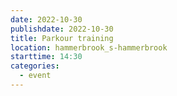 ```yaml
---
date: 2022-10-30
publishdate: 2022-10-30
title: Parkour training
location: hammerbrook_s-hammerbrook
starttime: 14:30
categories:
  - event
---
```

